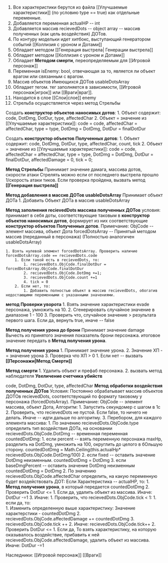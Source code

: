 1. Все характеристики берутся из файла [[Улучшаемые характеристики]] (по условию type == true) как отдельные переменные.
2. Добавляется переменная actualHP -- int 
3. Добавляется массив recievedDots -- object array -- массив полученных (как цель воздействия) ДОТов. 
4. По контуру модельки идет хитбокс, выступающий генератором событий [[Коллизия с уроном и Дотами]]
5. Обладает методом [[Генерация выстрела| Генерации выстрела]]
6. Обладает методом [[Коллизия с уроном и Дотами]]
7. Обладает **Методом смерти**, переопределяемым для [[Игровой персонаж]]
8. Переменная isEnemy: bool, отвечающая за то, является ли объект врагом или связанным с врагом.
9. Массив объектов Имеющихся ДОТов usableDotsArray
10. Обладает тегом. тег заполняется в зависимости, [[Игровой персонаж|игрок]] или [[Враги|враг]].
11. Находится в слое [[Слои|слое]] enemy
12. Стрельба осуществляется через метод Стрельбы

Создать **конструктор объектов наносимых дотов**: 
	1. Объект содержит: code, DotDmg, DotDur, type, affectedChar
	2. Объект = значение из [[Улучшаемые характеристики]]: code = code, affectedChar = affectedChar,  type = type, DotDmg = DotDmg, DotDur = finalDotDur



Создать **конструктор объектов Полученных дотов**: 
	1. Объект содержит: code, DotDmg, DotDur, type, affectedChar, count, tick
	2. Объект = значение из [[Улучшаемые характеристики]]: code = code, affectedChar = affectedChar,  type = type, DotDmg = DotDmg, DotDur = finalDotDur, affectedDamage = 0, tick = 0;

**Метод Стрельбы**
	Принимает значение дамага, массива дотов, скорости атаки
	Стрелять можно если от последнего выстрела прошло 1/скорость атаки тиков.
		Если проверка пройдена, вызвать метод **[[Генерация выстрела]]**
	

**Метод добавления в массив ДОТов usableDotsArray**
	Принимает объект ДОТа
		1. Добавить Объект ДОТа в массив usableDotsArray



**Метод заполнения recievedDots массива полученных ДОТов**
	условия: принимает в себя доты, соответствующие таковым в **конструктор объектов наносимых дотов**, формирует из них соответствующие **конструктор объектов Полученных дотов**.
	Примечание: ObjCode -- элемент массива, объект Дота
	forcedDotsArray -- Принятый методом массив (переданный в персонажа) (Полностью аналогичен usableDotsArray)

	1. Взять нулевой элемент forcedDotsArray. Проверить наличие forcedDotsArray.code == recievedDots.code
		1. Если такой есть в recievedDots, то:
			1. recievedDots.ObjCode.finalDotDur = forcedDotsArray.ObjCode.finalDotDur
			2. recievedDots.ObjCode.DotDmg +=1;
			3. recievedDots.ObjCode.count +=1
			4. tick = 0
		2. Если нет, то:
			1. Добавить полностью объект в массив recievedDots, обогатив недостающими переменными с указанными значениями.


**метод Проверки уворота**
	1. Взять значение характеристики evade персонажа, умножить на 10.
	2. Сгенерировать случайное значение в диапазоне 1 - 100
	3. Проверить что, случайное значение > результата первого шага. Если да, вернуть true, иначе --  false


**Метод получения урона до брони**
Принимает значение damage
Вычесть из принятого  значения показатель брони персонажа. итоговое значение передать в **Метод получения урона**.

**Метод получения урона**
	1. Принимает значение урона.
	2. Значение ХП -= значение урона
	3. Проверка что ХП > 0
		1.  Если нет -- вызвать **[[Персонажи|Метод Смерти]]**

**Метод смерти**
	1. Удалить объект и префаб персонажа.
	2. вызвать метод наблюдателя **Увеличение счетчика убийств**

code, DotDmg, DotDur, type, affectedChar
**Метод обработки воздействия полученных ДОТов**
	Условия: Постоянно обрабатывает массив объектов ДОТОв recievedDots, соответствующий по формату таковому у персонажа (forcedDotsArray).
	Примечание: ObjCode -- элемент массива, объект Дота,
	Алгоритм:
		1. Запустить секундомер с шагом в 1с
		2. Проверить, что recievedDots не пустой. Если false, то ничего не делать. Иначе -- идти дальше по алгоритму.
		3. Перебором, для каждого элемента массива:
			1. По значению recievedDots.ObjCode.type определить тип воздействия ДОТа, на основании recievedDots.ObjCode.DotDmg -- временная переменная countedDotDmg: 
				1. если percent -- взять переменную персонажа maxHp, разделить на DotDmg, умножить на 100, округлить до целого в бОльшую сторону. countedDotDmg = Math.Ceiling(this.actualHp* recievedDots.ObjCode.DotDmg/100)
				2. если fixed -- оставить значение DotDmg неизменным. countedDotDmg = DotDmg
				3. если baseDmgPercent -- оставить значение DotDmg неизменным countedDotDmg = DotDmg
			2. По значению recievedDots.ObjCode.affectedChar определить, на какую переменную будет воздействовать ДОТ: Если Характеристика -- actualHP, то:
				1. **Метод получения урона**, в который передается countedDotDmg
				2. Проверить DotDur <= 1. Если да, удалить объект из массива. Иначе: DotDur -=1
			3. Иначе:
				1. Проверить, что recievedDots.ObjCode.tick < 1: 
					1. если да, то:  
						1. Изменить определенную выше характеристику: Значение характерстики - countedDotDmg 
						2. recievedDots.ObjCode.affectedDamage += countedDotDmg
						3. recievedDots.ObjCode.tick ++
					2. Иначе: recievedDots.ObjCode.tick++
				2. Проверить DotDur <= 1. Если да, То взять характеристику, на которую оказывалось воздействие, прибавить к ней recievedDots.ObjCode.affectedDamage, удалить объект из массива. Иначе: DotDur -=1





Наследники:
[[Игровой персонаж]]
[[Враги]]

